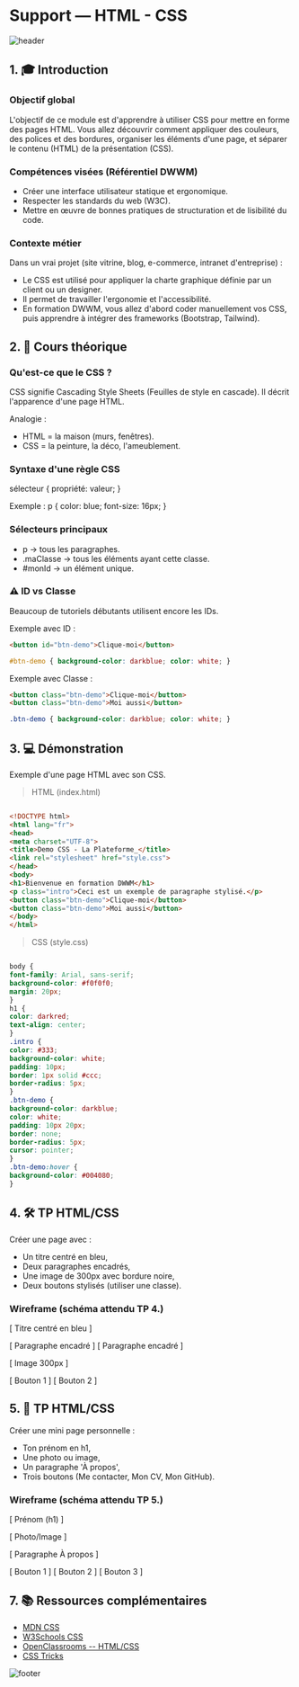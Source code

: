 # Support — HTML - CSS

![header](https://capsule-render.vercel.app/api?type=waving&color=gradient&height=200&section=header&text=HTML/CSS%20DWWM&fontSize=40&fontAlignY=35&desc=Apprendre%20les%20bases%20du%20HTML/CSS&descAlignY=55&descAlign=50)

## 1. 🎓 Introduction

### Objectif global 

L'objectif de ce module est d'apprendre à utiliser CSS pour mettre en
forme des pages HTML. Vous allez découvrir comment appliquer des
couleurs, des polices et des bordures, organiser les éléments d'une
page, et séparer le contenu (HTML) de la présentation (CSS).

### Compétences visées (Référentiel DWWM)

- Créer une interface utilisateur statique et ergonomique.
- Respecter les standards du web (W3C).
- Mettre en œuvre de bonnes pratiques de structuration et de lisibilité
du code.

### Contexte métier

Dans un vrai projet (site vitrine, blog, e-commerce, intranet
d'entreprise) :

- Le CSS est utilisé pour appliquer la charte graphique définie par un
client ou un designer.
- Il permet de travailler l'ergonomie et l'accessibilité.
- En formation DWWM, vous allez d'abord coder manuellement vos CSS, puis
apprendre à intégrer des frameworks (Bootstrap, Tailwind).

## 2. 📖 Cours théorique

### Qu'est-ce que le CSS ?

CSS signifie Cascading Style Sheets (Feuilles de style en cascade). Il
décrit l'apparence d'une page HTML.

Analogie :

- HTML = la maison (murs, fenêtres).
- CSS = la peinture, la déco, l'ameublement.

### Syntaxe d'une règle CSS

sélecteur { propriété: valeur; }

Exemple :
p { color: blue; font-size: 16px; }

### Sélecteurs principaux

- p → tous les paragraphes.
- .maClasse → tous les éléments ayant cette classe.
- #monId → un élément unique.

### ⚠️ ID vs Classe

Beaucoup de tutoriels débutants utilisent encore les IDs.

Exemple avec ID :

```html
<button id="btn-demo">Clique-moi</button>
```

```css
#btn-demo { background-color: darkblue; color: white; }
```

Exemple avec Classe :

```html
<button class="btn-demo">Clique-moi</button>
<button class="btn-demo">Moi aussi</button>
```

```css
.btn-demo { background-color: darkblue; color: white; }
```

## 3. 💻 Démonstration

Exemple d'une page HTML avec son CSS.

> HTML (index.html)

```html

<!DOCTYPE html>
<html lang="fr">
<head>
<meta charset="UTF-8">
<title>Demo CSS - La Plateforme_</title>
<link rel="stylesheet" href="style.css">
</head>
<body>
<h1>Bienvenue en formation DWWM</h1>
<p class="intro">Ceci est un exemple de paragraphe stylisé.</p>
<button class="btn-demo">Clique-moi</button>
<button class="btn-demo">Moi aussi</button>
</body>
</html>

```

> CSS (style.css)

```css

body {
font-family: Arial, sans-serif;
background-color: #f0f0f0;
margin: 20px;
}
h1 {
color: darkred;
text-align: center;
}
.intro {
color: #333;
background-color: white;
padding: 10px;
border: 1px solid #ccc;
border-radius: 5px;
}
.btn-demo {
background-color: darkblue;
color: white;
padding: 10px 20px;
border: none;
border-radius: 5px;
cursor: pointer;
}
.btn-demo:hover {
background-color: #004080;
}

```

## 4. 🛠️ TP HTML/CSS

Créer une page avec :

- Un titre centré en bleu,
- Deux paragraphes encadrés,
- Une image de 300px avec bordure noire,
- Deux boutons stylisés (utiliser une classe).

### Wireframe (schéma attendu TP 4.)

[ Titre centré en bleu ]

[ Paragraphe encadré ]
[ Paragraphe encadré ]

[ Image 300px ]

[ Bouton 1 ] [ Bouton 2 ]

## 5. 🚀 TP HTML/CSS

Créer une mini page personnelle :

- Ton prénom en h1,
- Une photo ou image,
- Un paragraphe 'À propos',
- Trois boutons (Me contacter, Mon CV, Mon GitHub).

### Wireframe (schéma attendu TP 5.)

[ Prénom (h1) ]

[ Photo/Image ]

[ Paragraphe À propos ]

[ Bouton 1 ] [ Bouton 2 ] [ Bouton 3 ]

## 7. 📚 Ressources complémentaires

- [MDN CSS](https://developer.mozilla.org/fr/docs/Web/CSS)
- [W3Schools CSS](https://www.w3schools.com/css/)
- [OpenClassrooms -- HTML/CSS](https://openclassrooms.com/fr/courses/1604541)
- [CSS Tricks](https://css-tricks.com/)

![footer](https://capsule-render.vercel.app/api?type=waving&color=gradient&height=120&section=footer&text=%F0%9F%8C%9F%20Mettez%20une%20%2A%20si%20vous%20avez%20aim%C3%A9%20ce%20TP%20!%20%F0%9F%9A%80&fontSize=22)